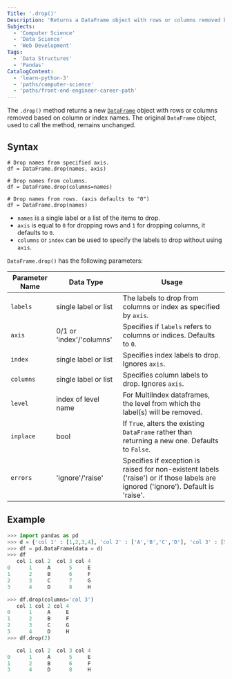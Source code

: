 ```yaml
---
Title: '.drop()'
Description: 'Returns a DataFrame object with rows or columns removed based on column or index names.'
Subjects:
  - 'Computer Science'
  - 'Data Science'
  - 'Web Development'
Tags:
  - 'Data Structures'
  - 'Pandas'
CatalogContent:
  - 'learn-python-3'
  - 'paths/computer-science'
  - 'paths/front-end-engineer-career-path'
---
```


The `.drop()` method returns a new [`DataFrame`](https://www.codecademy.com/resources/docs/pandas/dataframe) object with rows or columns removed based on column or index names. The original `DataFrame` object, used to call the method, remains unchanged.

## Syntax

```pseudo
# Drop names from specified axis.
df = DataFrame.drop(names, axis)

# Drop names from columns.
df = DataFrame.drop(columns=names)

# Drop names from rows. (axis defaults to "0")
df = DataFrame.drop(names)
```

- `names` is a single label or a list of the items to drop.
- `axis` is equal to `0` for dropping rows and `1` for dropping columns, it defaults to `0`.
- `columns` or `index` can be used to specify the labels to drop without using `axis`.

`DataFrame.drop()` has the following parameters:

| Parameter Name | Data Type                | Usage                                                                                                                             |
| -------------- | ------------------------ | --------------------------------------------------------------------------------------------------------------------------------- |
| `labels`       | single label or list     | The labels to drop from columns or index as specified by `axis`.                                                                  |
| `axis`         | 0/1 or 'index'/'columns' | Specifies if `labels` refers to columns or indices. Defaults to `0`.                                                              |
| `index`        | single label or list     | Specifies index labels to drop. Ignores `axis`.                                                                                   |
| `columns`      | single label or list     | Specifies column labels to drop. Ignores `axis`.                                                                                  |
| `level`        | index of level name      | For MultiIndex dataframes, the level from which the label(s) will be removed.                                                     |
| `inplace`      | bool                     | If `True`, alters the existing `DataFrame` rather than returning a new one. Defaults to `False`.                                  |
| `errors`       | 'ignore'/'raise'         | Specifies if exception is raised for non-existent labels ('raise') or if those labels are ignored ('ignore'). Default is 'raise'. |

## Example

```py
>>> import pandas as pd
>>> d = {'col 1' : [1,2,3,4], 'col 2' : ['A','B','C','D'], 'col 3' : [5,6,7,8], 'col 4' : ['E','F','G','H']}
>>> df = pd.DataFrame(data = d)
>>> df
   col 1 col 2  col 3 col 4
0      1     A      5     E
1      2     B      6     F
2      3     C      7     G
3      4     D      8     H

>>> df.drop(columns='col 3')
   col 1 col 2 col 4
0      1     A     E
1      2     B     F
2      3     C     G
3      4     D     H
>>> df.drop(2)

   col 1 col 2  col 3 col 4
0      1     A      5     E
1      2     B      6     F
3      4     D      8     H
```
